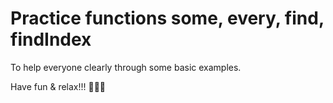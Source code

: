 # Practice functions some, every, find, findIndex


To help everyone clearly through some basic examples.

Have fun & relax!!! 🤖😄😉
